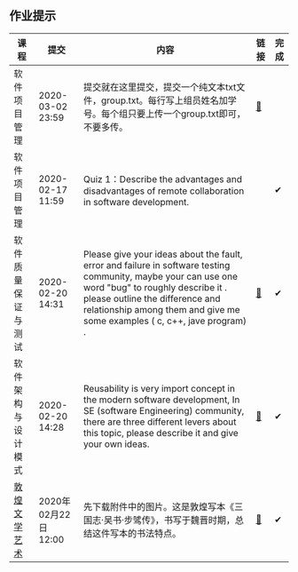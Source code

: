 ## 作业提示

| 课程                                                         | 提交                 | 内容                                                         | 链接                                                         | 完成 |
| ------------------------------------------------------------ | -------------------- | ------------------------------------------------------------ | ------------------------------------------------------------ | ---- |
| 软件项目管理                                                 | 2020-03-02 23:59     | 提交就在这里提交，提交一个纯文本txt文件，group.txt。每行写上组员姓名加学号。每个组只要上传一个group.txt即可，不要多传。 | [🚀](https://www.duifene.com/_HomeWork/PC/StudentSubmitHomeWork.aspx) |      |
| 软件项目管理                                                 | 2020-02-17 11:59     | Quiz 1：Describe the advantages and disadvantages of remote collaboration in software development. |                                                              | ✔    |
| 软件质量保证与测试                                           | 2020-02-20 14:31     | Please give your ideas about the fault, error and failure in software  testing community, maybe your can use one word "bug" to roughly describe it . please outline the difference and relationship among them and give me some examples ( c, c++, jave program) . | [🚀](https://mooc1-1.chaoxing.com/work/doHomeWorkNew?courseId=206445602&classId=12993040&workId=5379908&workAnswerId=0&isdisplaytable=2&mooc=1&enc=7bedf045c7bc7b0c397f6ef0064783f6&workSystem=0&cpi=71343851&standardEnc=fb42995b66f587b3cac5d99b4a2b2ac3) | ✔    |
| 软件架构与设计模式                                           | 2020-02-20 14:28     | Reusability is very import concept in the modern software development,  In SE (software Engineering) community, there are three different levers about this topic, please describe it and give your own ideas. | [🚀](https://mooc1-1.chaoxing.com/work/doHomeWorkNew?courseId=206511258&classId=14739251&workId=5380980&workAnswerId=0&isdisplaytable=2&mooc=1&enc=826e9804acc5ea8f0d032c88fb3558cc&workSystem=0&cpi=71343851&standardEnc=f42b1301ace35686286733548b3badac) | ✔    |
| [敦煌文学艺术](https://www.icourse163.org/course/ZJNU-1206600807) | 2020年02月22日 12:00 | 先下载附件中的图片。这是敦煌写本《三国志·吴书·步骘传》，书写于魏晋时期，总结这件写本的书法特点。 | [🚀](https://www.icourse163.org/learn/ZJNU-1206600807?tid=1450228480#/learn/hw?id=1222323408) | ✔    |

